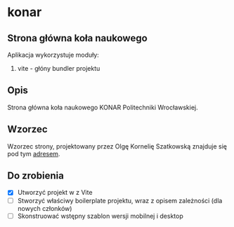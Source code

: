 # konar

## Strona główna koła naukowego
Aplikacja wykorzystuje moduły:
 1. vite - głóny bundler projektu

## Opis
Strona główna koła naukowego KONAR Politechniki Wrocławskiej.

## Wzorzec
Wzorzec strony, projektowany przez Olgę Kornelię Szatkowską znajduje się pod tym [adresem](https://www.figma.com/file/QgIM81Aby6J1jpTLpjWFNd/KoNaR-front?node-id=0:1).

## Do zrobienia

 - [x] Utworzyć projekt w z Vite
 - [ ] Stworzyć właściwy boilerplate projektu, wraz z opisem zależności (dla nowych członków)
 - [ ] Skonstruować wstępny szablon wersji mobilnej i desktop
